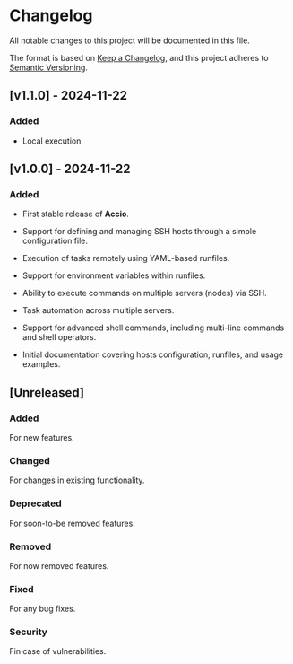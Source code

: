# Changelog

All notable changes to this project will be documented in this file.

The format is based on [Keep a Changelog](https://keepachangelog.com/en/1.1.0/),
and this project adheres to [Semantic Versioning](https://semver.org/spec/v2.0.0.html).

## [v1.1.0] - 2024-11-22

### Added

- Local execution

## [v1.0.0] - 2024-11-22

### Added

- First stable release of **Accio**.

- Support for defining and managing SSH hosts through a simple configuration file.

- Execution of tasks remotely using YAML-based runfiles.

- Support for environment variables within runfiles.

- Ability to execute commands on multiple servers (nodes) via SSH.

- Task automation across multiple servers.

- Support for advanced shell commands, including multi-line commands and shell operators.

- Initial documentation covering hosts configuration, runfiles, and usage examples.


## [Unreleased]

### Added

For new features.

### Changed

For changes in existing functionality.

### Deprecated

For soon-to-be removed features.

### Removed

For now removed features.

### Fixed

For any bug fixes.

### Security

Fin case of vulnerabilities.
